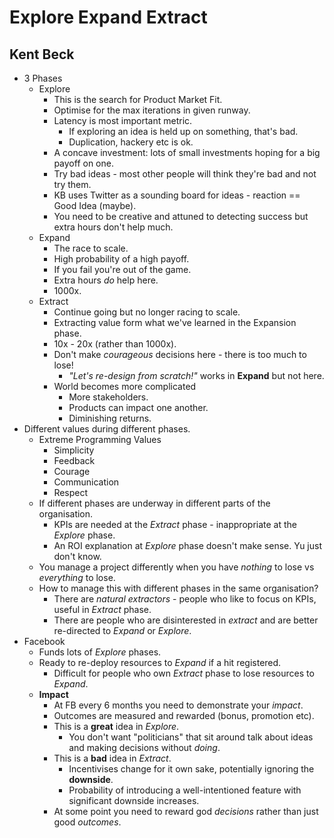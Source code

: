 # Explore Expand Extract
## Kent Beck

* 3 Phases
    * Explore
        * This is the search for Product Market Fit.
        * Optimise for the max iterations in given runway.
        * Latency is most important metric.
            * If exploring an idea is held up on something, that's bad.
            * Duplication, hackery etc is ok.
        * A concave investment: lots of small investments hoping for a big payoff on one.
        * Try bad ideas - most other people will think they're bad and not try them.
        * KB uses Twitter as a sounding board for ideas - reaction == Good Idea (maybe).
        * You need to be creative and attuned to detecting success but extra hours don't help much.
    * Expand
        * The race to scale.
        * High probability of a high payoff.
        * If you fail you're out of the game.
        * Extra hours *do* help here.
        * 1000x.
    * Extract
        * Continue going but no longer racing to scale.
        * Extracting value form what we've learned in the Expansion phase.
        * 10x - 20x (rather than 1000x).
        * Don't make *courageous* decisions here - there is too much to lose!
            * *"Let's re-design from scratch!"* works in __Expand__ but not here.
        * World becomes more complicated
            * More stakeholders.
            * Products can impact one another.
            * Diminishing returns.
* Different values during different phases.
    * Extreme Programming Values
        * Simplicity
        * Feedback
        * Courage
        * Communication
        * Respect
    * If different phases are underway in different parts of the organisation.
        * KPIs are needed at the *Extract* phase - inappropriate at the *Explore* phase.
        * An ROI explanation at *Explore* phase doesn't make sense. Yu just don't know.
    * You manage a project differently when you have *nothing* to lose vs *everything* to lose.
    * How to manage this with different phases in the same organisation?
        * There are *natural extractors* - people who like to focus on KPIs, useful in *Extract* phase.
        * There are people who are disinterested in *extract* and are better re-directed to *Expand* or *Explore*.
* Facebook
    * Funds lots of *Explore* phases.
    * Ready to re-deploy resources to *Expand* if a hit registered.
        * Difficult for people who own *Extract* phase to lose resources to *Expand*.
    * __Impact__
        * At FB every 6 months you need to demonstrate your *impact*.
        * Outcomes are measured and rewarded (bonus, promotion etc).
        * This is a __great__ idea in *Explore*.
            * You don't want "politicians" that sit around talk about ideas and making decisions without *doing*.
        * This is a __bad__ idea in *Extract*.
            * Incentivises change for it own sake, potentially ignoring the __downside__.
            * Probability of introducing a well-intentioned feature with significant downside increases.
        * At some point you need to reward god *decisions* rather than just good *outcomes*.
